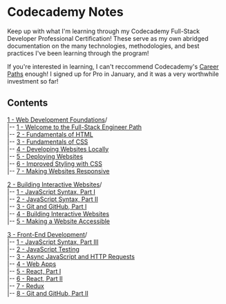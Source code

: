 Codecademy Notes
================

Keep up with what I'm learning through my Codecademy Full-Stack Developer Professional Certification! These serve as my own abridged documentation on the many technologies, methodologies, and best practices I've been learning through the program!

If you're interested in learning, I can't reccommend Codecademy's [Career Paths](https://www.codecademy.com/catalog/all) enough! I signed up for Pro in January, and it was a very worthwhile investment so far!

Contents
--------

[1 - Web Development Foundations](./1%20-%20Web%20Development%20Foundations/)/  
|-- [1 - Welcome to the Full-Stack Engineer Path](./1%20-%20Web%20Development%20Foundations/1%20-%20Welcome%20to%20the%20Full-Stack%20Engineer%20Path/)  
|-- [2 - Fundamentals of HTML](./1%20-%20Web%20Development%20Foundations/2%20-%20Fundamentals%20of%20HTML/)  
|-- [3 - Fundamentals of CSS](./1%20-%20Web%20Development%20Foundations/3%20-%20Fundamentals%20of%20CSS/)  
|-- [4 - Developing Websites Locally](./1%20-%20Web%20Development%20Foundations/4%20-%20Developing%20Websites%20Locally/)  
|-- [5 - Deploying Websites](./1%20-%20Web%20Development%20Foundations/5%20-%20Deploying%20Websites/)  
|-- [6 - Improved Styling with CSS](./1%20-%20Web%20Development%20Foundations/6%20-%20Improved%20Styling%20with%20CSS/)  
|-- [7 - Making Websites Responsive](./1%20-%20Web%20Development%20Foundations/7%20-%20Making%20a%20Website%20Responsive/)  

[2 - Building Interactive Websites](./2%20-%20Building%20Interactive%20Websites/)/  
|-- [1 - JavaScript Syntax, Part I](./2%20-%20Building%20Interactive%20Websites/1%20-%20JavaScript%20Syntax,%20Part%20I/)  
|-- [2 - JavaScript Syntax, Part II](./2%20-%20Building%20Interactive%20Websites/2%20-%20JavaScript%20Syntax,%20Part%20II/)  
|-- [3 - Git and GitHub, Part I](./2%20-%20Building%20Interactive%20Websites/3%20-%20Git%20and%20Github,%20Part%20I/)  
|-- [4 - Building Interactive Websites](./2%20-%20Building%20Interactive%20Websites/4%20-%20Building%20Interactive%20Websites/)  
|-- [5 - Making a Website Accessible](./2%20-%20Building%20Interactive%20Websites/5%20-%20Making%20a%20Website%20Accessible/)  

[3 - Front-End Development](./3%20-%20Front-End%20Development/)/  
|-- [1 - JavaScript Syntax, Part III](./3%20-%20Front-End%20Development/1%20-%20JavaScript%20Syntax,%20Part%20III/)  
|-- [2 - JavaScript Testing](./3%20-%20Front-End%20Development/2%20-%20JavaScript%20Testing/)  
|-- [3 - Async JavaScript and HTTP Requests](./3%20-%20Front-End%20Development/3%20-%20Async%20JavaScript%20and%20HTTP%20Requests/)  
|-- [4 - Web Apps](./3%20-%20Front-End%20Development/4%20-%20Web%20Apps/)  
|-- [5 - React, Part I](./3%20-%20Front-End%20Development/5%20-%20React,%20Part%20I/)  
|-- [6 - React, Part II](./3%20-%20Front-End%20Development/6%20-%20React,%20Part%20II/)  
|-- [7 - Redux](./3%20-%20Front-End%20Development/7%20-%20Redux/)  
|-- [8 - Git and GitHub, Part II](./3%20-%20Front-End%20Development/8%20-%20Git%20and%20GitHub,%20Part%20II/)  
